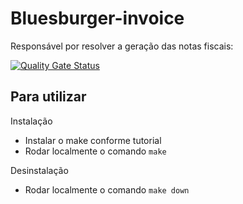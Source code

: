
# Bluesburger-invoice

Responsável por resolver a geração das notas fiscais:

[![Quality Gate Status](https://sonarcloud.io/api/project_badges/measure?project=bluesburger_bluesburguer-order&metric=alert_status)](https://sonarcloud.io/summary/new_code?id=bluesburger_bluesburguer-order)

## Para utilizar

Instalação
- Instalar o make conforme tutorial
- Rodar localmente o comando `make`

Desinstalação
- Rodar localmente o comando `make down`